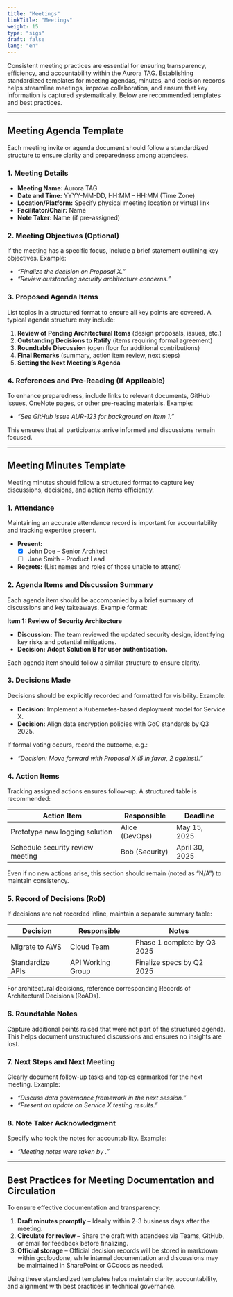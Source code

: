 ```yaml
---
title: "Meetings"
linkTitle: "Meetings"
weight: 15
type: "sigs"
draft: false
lang: "en"
---
```


Consistent meeting practices are essential for ensuring transparency, efficiency, and accountability within the Aurora TAG. Establishing standardized templates for meeting agendas, minutes, and decision records helps streamline meetings, improve collaboration, and ensure that key information is captured systematically. Below are recommended templates and best practices.

---

## Meeting Agenda Template

Each meeting invite or agenda document should follow a standardized structure to ensure clarity and preparedness among attendees.

### 1. Meeting Details

- **Meeting Name:** Aurora TAG
- **Date and Time:** YYYY-MM-DD, HH:MM – HH:MM (Time Zone)
- **Location/Platform:** Specify physical meeting location or virtual link
- **Facilitator/Chair:** Name
- **Note Taker:** Name (if pre-assigned)

### 2. Meeting Objectives (Optional)

If the meeting has a specific focus, include a brief statement outlining key objectives. Example:

- *“Finalize the decision on Proposal X.”*
- *“Review outstanding security architecture concerns.”*

### 3. Proposed Agenda Items

List topics in a structured format to ensure all key points are covered. A typical agenda structure may include:

1. **Review of Pending Architectural Items** (design proposals, issues, etc.)
2. **Outstanding Decisions to Ratify** (items requiring formal agreement)
3. **Roundtable Discussion** (open floor for additional contributions)
4. **Final Remarks** (summary, action item review, next steps)
5. **Setting the Next Meeting’s Agenda**

### 4. References and Pre-Reading (If Applicable)

To enhance preparedness, include links to relevant documents, GitHub issues, OneNote pages, or other pre-reading materials. Example:

- *“See GitHub issue AUR-123 for background on Item 1.”*

This ensures that all participants arrive informed and discussions remain focused.

---

## Meeting Minutes Template

Meeting minutes should follow a structured format to capture key discussions, decisions, and action items efficiently.

### 1. Attendance

Maintaining an accurate attendance record is important for accountability and tracking expertise present.

- **Present:**
  - [x]  John Doe – Senior Architect
  - [ ]  Jane Smith – Product Lead
- **Regrets:** (List names and roles of those unable to attend)

### 2. Agenda Items and Discussion Summary

Each agenda item should be accompanied by a brief summary of discussions and key takeaways. Example format:

**Item 1: Review of Security Architecture**

- **Discussion:** The team reviewed the updated security design, identifying key risks and potential mitigations.
- **Decision:** **Adopt Solution B for user authentication.**

Each agenda item should follow a similar structure to ensure clarity.

### 3. Decisions Made

Decisions should be explicitly recorded and formatted for visibility. Example:

- **Decision:** Implement a Kubernetes-based deployment model for Service X.
- **Decision:** Align data encryption policies with GoC standards by Q3 2025.

If formal voting occurs, record the outcome, e.g.:

- *“Decision: Move forward with Proposal X (5 in favor, 2 against).”*

### 4. Action Items

Tracking assigned actions ensures follow-up. A structured table is recommended:

| **Action Item**                  | **Responsible** | **Deadline**   |
|----------------------------------|-----------------|----------------|
| Prototype new logging solution   | Alice (DevOps)  | May 15, 2025   |
| Schedule security review meeting | Bob (Security)  | April 30, 2025 |

Even if no new actions arise, this section should remain (noted as “N/A”) to maintain consistency.

### 5. Record of Decisions (RoD)

If decisions are not recorded inline, maintain a separate summary table:

| **Decision**      | **Responsible**   | **Notes**                   |
|-------------------|-------------------|-----------------------------|
| Migrate to AWS    | Cloud Team        | Phase 1 complete by Q3 2025 |
| Standardize  APIs | API Working Group | Finalize specs by Q2 2025   |

For architectural decisions, reference corresponding Records of Architectural Decisions (RoADs).

### 6. Roundtable Notes

Capture additional points raised that were not part of the structured agenda. This helps document unstructured discussions and ensures no insights are lost.

### 7. Next Steps and Next Meeting

Clearly document follow-up tasks and topics earmarked for the next meeting. Example:

- *“Discuss data governance framework in the next session.”*
- *“Present an update on Service X testing results.”*

### 8. Note Taker Acknowledgment

Specify who took the notes for accountability. Example:

- *“Meeting notes were taken by .”*

---

## Best Practices for Meeting Documentation and Circulation

To ensure effective documentation and transparency:

1. **Draft minutes promptly** – Ideally within 2-3 business days after the meeting.
2. **Circulate for review** – Share the draft with attendees via Teams, GitHub, or email for feedback before finalizing.
3. **Official storage** – Official decision records will be stored in markdown within gccloudone, while internal documentation and discussions may be maintained in SharePoint or GCdocs as needed.

Using these standardized templates helps maintain clarity, accountability, and alignment with best practices in technical governance.
